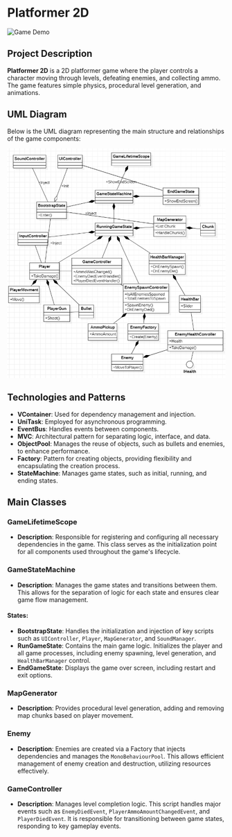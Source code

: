 # Platformer 2D

![Game Demo](https://github.com/Ivaxamaks/SmallPlatformer2D/blob/Develop/Assets/ReadMe/VideoGamePlay.gif)

## Project Description

**Platformer 2D** is a 2D platformer game where the player controls a character moving through levels, defeating enemies, and collecting ammo. The game features simple physics, procedural level generation, and animations.

## UML Diagram

Below is the UML diagram representing the main structure and relationships of the game components:

![UML Diagram](https://github.com/Ivaxamaks/SmallPlatformer2D/blob/Develop/Assets/ReadMe/UML.png)

## Technologies and Patterns

- **VContainer**: Used for dependency management and injection.
- **UniTask**: Employed for asynchronous programming.
- **EventBus**: Handles events between components.
- **MVC**: Architectural pattern for separating logic, interface, and data.
- **ObjectPool**: Manages the reuse of objects, such as bullets and enemies, to enhance performance.
- **Factory**: Pattern for creating objects, providing flexibility and encapsulating the creation process.
- **StateMachine**: Manages game states, such as initial, running, and ending states.

## Main Classes

### GameLifetimeScope

- **Description**: Responsible for registering and configuring all necessary dependencies in the game. This class serves as the initialization point for all components used throughout the game's lifecycle.

### GameStateMachine

- **Description**: Manages the game states and transitions between them. This allows for the separation of logic for each state and ensures clear game flow management.

#### States:

- **BootstrapState**: Handles the initialization and injection of key scripts such as `UIController`, `Player`, `MapGenerator`, and `SoundManager`.
- **RunGameState**: Contains the main game logic. Initializes the player and all game processes, including enemy spawning, level generation, and `HealthBarManager` control.
- **EndGameState**: Displays the game over screen, including restart and exit options.

### MapGenerator

- **Description**: Provides procedural level generation, adding and removing map chunks based on player movement.

### Enemy

- **Description**: Enemies are created via a Factory that injects dependencies and manages the `MonoBehaviourPool`. This allows efficient management of enemy creation and destruction, utilizing resources effectively.

### GameController

- **Description**: Manages level completion logic. This script handles major events such as `EnemyDiedEvent`, `PlayerAmmoAmountChangedEvent`, and `PlayerDiedEvent`. It is responsible for transitioning between game states, responding to key gameplay events.
